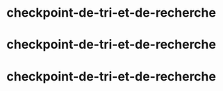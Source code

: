 # checkpoint-de-tri-et-de-recherche
# checkpoint-de-tri-et-de-recherche
# checkpoint-de-tri-et-de-recherche
